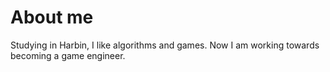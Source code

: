 # About me
Studying in Harbin, I like algorithms and games. Now I am working towards becoming a game engineer.
